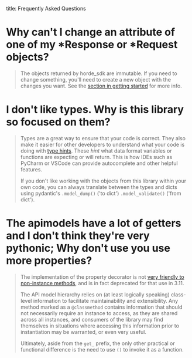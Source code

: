 title: Frequently Asked Questions

# Why can't I change an attribute of one of my \*Response or \*Request objects?

> The objects returned by horde_sdk are immutable. If you need to change
> something, you'll need to create a new object with the changes you
> want. See the [section in getting started](getting_started.md#faux-immutability) for more info.

# I don't like types. Why is this library so focused on them?

> Types are a great way to ensure that your code is correct. They also
> make it easier for other developers to understand what your code is
> doing with [type
> hints](https://docs.python.org/3/library/typing.html). These *hint*
> what data format variables or functions are expecting or will
> return. This is how IDEs such as PyCharm or VSCode can provide
> autocomplete and other helpful features.
>
> If you don't like working with the objects from this library within
> your own code, you can always translate between the types and dicts using
> pydantic's `.model_dump()` ('to dict') `.model_validate()` ('from dict').

# The apimodels have a lot of getters and I don't think they're very pythonic; Why don't use you use more properties?

> The implementation of the property decorator is not [very friendly to non-instance methods](https://bugs.python.org/issue45356), and is in fact deprecated for that use in 3.11.
>
> The API model hierarchy relies on (at least logically speaking) class-level
> information to facilitate maintainability and extensibility. Any method
> marked as a `@classmethod` contains information that should not necessarily
> require an instance to access, as they are shared across all instances,
> and consumers of the library may find themselves in situations where
> accessing this information prior to instantiation may be warranted, or even
> very useful.
>
> Ultimately, aside from the `get_` prefix, the only other practical or
> functional difference is the need to use `()` to invoke it as a function.

